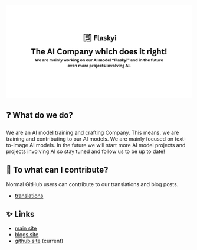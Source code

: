 <img src="https://github.com/flaskyi/.github/blob/main/assets/banner.png" />

## ❓ What do we do?
We are an AI model training and crafting Company. This means, we are training and contributing to our AI models. We are mainly focused on text-to-image AI models. In the future we will start more AI model projects and projects involving AI so stay tuned and follow us to be up to date!

## 🚀 To what can I contribute?
Normal GitHub users can contribute to our translations and blog posts.
* [translations](https://github.com/flaskyi/translations)

## ✨ Links
* [main site](https://www.flaskyi.com/)
* [blogs site](https://www.flaskyi.com/blog)
* [github site](https://github.com/flaskyi) (current)
